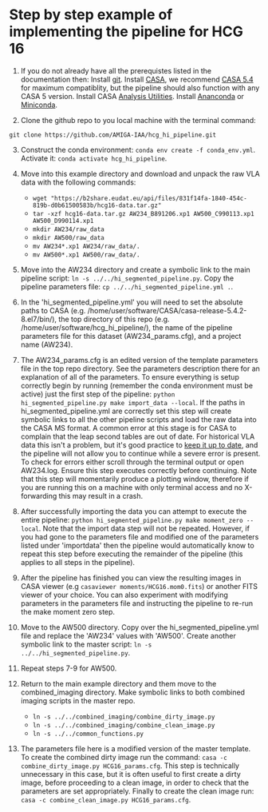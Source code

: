 # Step by step example of implementing the pipeline for HCG 16

1. If you do not already have all the prerequistes listed in the documentation then: Install [git](https://git-scm.com/). Install [CASA](https://casa.nrao.edu/casa_obtaining.shtml), we recommend [CASA 5.4](https://casa.nrao.edu/download/distro/casa/release/el7/casa-release-5.4.2-5.el7.tar.gz) for maximum compatiblity, but the pipeline should also function with any CASA 5 version. Install CASA [Analysis Utilities](https://casaguides.nrao.edu/index.php/Analysis_Utilities). Install [Ananconda](https://www.anaconda.com/) or [Miniconda](https://docs.conda.io/en/latest/miniconda.html).

2. Clone the github repo to you local machine with the terminal command:

```
git clone https://github.com/AMIGA-IAA/hcg_hi_pipeline.git
```

3. Construct the conda environment: `conda env create -f conda_env.yml`. Activate it: `conda activate hcg_hi_pipeline`.

4. Move into this example directory and download and unpack the raw VLA data with the following commands:
    - `wget "https://b2share.eudat.eu/api/files/831f14fa-1840-454c-819b-d0b61500583b/hcg16-data.tar.gz"`
    - `tar -xzf hcg16-data.tar.gz AW234_B891206.xp1 AW500_C990113.xp1 AW500_D990114.xp1`
    - `mkdir AW234/raw_data`
    - `mkdir AW500/raw_data`
    - `mv AW234*.xp1 AW234/raw_data/.`
    - `mv AW500*.xp1 AW500/raw_data/.`
    
5. Move into the AW234 directory and create a symbolic link to the main pipeline script: `ln -s ../../hi_segmented_pipeline.py`. Copy the pipeline parameters file: `cp ../../hi_segmented_pipeline.yml .`. 

6. In the 'hi\_segmented\_pipeline.yml' you will need to set the absolute paths to CASA (e.g. /home/user/software/CASA/casa-release-5.4.2-8.el7/bin/), the top directory of this repo (e.g. /home/user/software/hcg\_hi\_pipeline/), the name of the pipeline parameters file for this dataset (AW234\_params.cfg), and a project name (AW234).

7. The AW234\_params.cfg is an edited version of the template parameters file in the top repo directory. See the parameters description there for an explanation of all of the parameters. To ensure everything is setup correctly begin by running (remember the conda environment must be active) just the first step of the pipeline: `python hi_segmented_pipeline.py make import_data --local`. If the paths in hi\_segmented\_pipeline.yml are correctly set this step will create symbolic links to all the other pipeline scripts and load the raw data into the CASA MS format. A common error at this stage is for CASA to complain that the leap second tables are out of date. For historical VLA data this isn't a problem, but it's good practice to [keep it up to date](https://casaguides.nrao.edu/index.php/Fixing_out_of_date_TAI_UTC_tables_(missing_information_on_leap_seconds)), and the pipeline will not allow you to continue while a severe error is present. To check for errors either scroll through the terminal output or open AW234.log. Ensure this step executes correctly before continuing. Note that this step will momentarily produce a plotting window, therefore if you are running this on a machine with only terminal access and no X-forwarding this may result in a crash.

8. After successfully importing the data you can attempt to execute the entire pipeline: `python hi_segmented_pipeline.py make moment_zero --local`. Note that the import data step will not be repeated. However, if you had gone to the parameters file and modified one of the parameters listed under 'importdata' then the pipeline would automatically know to repeat this step before executing the remainder of the pipeline (this applies to all steps in the pipeline).

9. After the pipeline has finished you can view the resulting images in CASA viewer (e.g `casaviewer moments/HCG16.mom0.fits`) or another FITS viewer of your choice. You can also experiment with modifying parameters in the parameters file and instructing the pipeline to re-run the make moment zero step.

10. Move to the AW500 directory. Copy over the hi\_segmented\_pipeline.yml file and replace the 'AW234' values with 'AW500'. Create another symbolic link to the master script: `ln -s ../../hi_segmented_pipeline.py`.

11. Repeat steps 7-9 for AW500.

12. Return to the main example directory and them move to the combined\_imaging directory. Make symbolic links to both combined imaging scripts in the master repo.
    - `ln -s ../../combined_imaging/combine_dirty_image.py`
    - `ln -s ../../combined_imaging/combine_clean_image.py`
    - `ln -s ../../common_functions.py`
    
13. The parameters file here is a modified version of the master template. To create the combined dirty image run the command: `casa -c combine_dirty_image.py HCG16_params.cfg`. This step is technically unnecessary in this case, but it is often useful to first create a dirty image, before proceeding to a clean image, in order to check that the parameters are set appropriately. Finally to create the clean image run: `casa -c combine_clean_image.py HCG16_params.cfg`.
